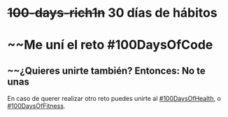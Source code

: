 # ~~100-days-rich1n~~ 30 días de hábitos

# ~~Me uní el reto #100DaysOfCode

## ~~¿Quieres unirte también? Entonces: No te unas

En caso de querer realizar otro reto puedes unirte al [#100DaysOfHealth](http://100daysofx.com/where-x-is/health/), o [#100DaysOfFitness](http://100daysofx.com/challenges/).
